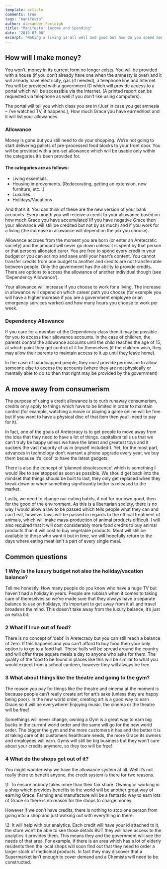 ```yaml
---
template: article 
comments: true 
tags: "manifesto"
author: Alexander Foxleigh
title: "Manifesto: Income and Spending"
date: "2019-07-08"
excerpt: "Making a living is all well and good but how do you spend money?"
---
```


## How will I make money?

You won’t, money in its current form no longer exists. You will be provided with a house (if you don’t already have one when the amnesty is over) and it will already have electricity, gas (if needed), a telephone line and Internet. You will be provided with a government ID which will provide access to a portal which will be accessible via the Internet. (A printed report can be requested via telephone as well if you don’t like using computers).

The portal will tell you which class you are in (Just in case you get amnesia – I’ve watched TV, it happens.), How much Grace you have earned/lost and it will list your allowances.

### Allowance

Money is gone but you still need to do your shopping. We’re not going to start delivering pallets of pre-processed food blocks to your front door. You will be provided with a pre-set allowance which will be usable only within the categories it’s been provided for.

#### The categories are as follows:

- Living essentials.
- Housing improvements. (Redecorating, getting an extension, new furniture, etc…)
- Luxuries
- Holidays/Vacations

And that’s it. You can think of these are the new version of your bank accounts. Every month you will receive a credit to your allowance based on how much Grace you have accumulated (If you have negative Grace then your allowance will still be credited but not by as much) and if you work for a living (the increase in allowance will depend on the job you choose).

Allowance accrues from the moment you are born (or enter an Aretecratic society) and the amount will never go down unless it is spent by that person or that persons allocated carer. You are free to spend every credit in your budget or you can scrimp and save until your heart’s content. You cannot transfer credits from one budget to another and credits are not transferrable between people. Only the government has the ability to provide credits. There are options to access the allowance of another individual though (see ‘Dependency Allowance’).

Your allowance will increase if you choose to work for a living. The increase in allowance will depend on which career path you choose (for example you will have a higher increase if you are a government employee or an emergency services worker) and how many hours you choose to work per week.

### Dependency Allowance

If you care for a member of the Dependency class then it may be possible for you to access their allowance accounts. In the case of children, the parents control the allowance accounts until the child reaches the age of 15, at which point they get control of it for themselves (if the children wish, they may allow their parents to maintain access to it up until they leave home).

In the case of handicapped people, they must provide permission to allow someone else to access the accounts (where they are not physically or mentally able to do so then that right may be provided by the government)

## A move away from consumerism

The purpose of using a credit allowance is to curb runaway consumerism, credits only apply to things which have to be limited in order to maintain control (for example, watching a movie or playing a game online will be free but if you want to have a physical disc of that item then you’ll need to pay for it).

In fact, one of the goals of Aretecracy is to get people to move away from the idea that they need to have a lot of things. capitalism tells us that we can’t truly be happy unless we have the latest and greatest toys and it suckers the vast majority of us in (myself included!). Yet, for the most part, advances in technology don’t warrant a phone upgrade every year, we buy them because it’s ‘cool’ to have the latest gadgets.

There is also the concept of ‘planned obsolescence’ which is something I would like to see stopped as soon as possible. We should get back into the mindset that things should be built to last, they only get replaced when they break down or when something significantly better is released to the market.

Lastly, we need to change our eating habits, if not for our own good, then for the good of the environment. As this is a libertarian society, there is no way I would allow a law to be passed which tells people what they can and can’t eat, however laws will be passed in regards to the ethical treatment of animals, which will make mass-production of animal products difficult. I will also required that it will cost considerably more food credits to buy animal products than it will cost to buy vegetable products. Meat will still be available to those who want it but in time, we will hopefully return to the days where eating meat isn’t a part of every single meal.

## Common questions

### 1 Why is the luxury budget not also the holiday/vacation balance?

Tell me honestly. How many people do you know who have a huge TV but haven’t had a holiday in years. People are rubbish when it comes to taking care of themselves so we’ve made sure that they always have a separate balance to use on holidays, it’s important to get away from it all and travel broadens the mind. This doesn’t take away from the luxury balance, it’s just an extra bit.

### 2 What if I run out of food?

There is no concept of ‘debt’ in Aretecracy but you can still reach a balance of zero. If this happens and you can’t afford to buy food then your only option is to go to a food hall. These halls will be spread around the country and will offer three square meals a day to anyone who asks for them. The quality of the food to be found in places like this will be similar to what you would expect from a school canteen, however they will always be free.

### 3 What about things like the theatre and going to the gym?

The reason you pay for things like the theatre and cinema at the moment is because people can’t really create art for art’s sake (unless they are happy being poor). In the new world order, creating art is a good way to earn Grace so it will be everywhere! Enjoying music, the cinema or the theatre will be free!

Somethings will never change, owning a Gym is a great way to earn big bucks in the current world order and the same will go for the new world order. The bigger the gym and the more customers it has and the better it is at taking care of its customers healthcare needs, the more Grace its owners and employees will earn. Gyms will still be big business but they won’t care about your credits anymore, so they too will be free!

### 4 What do the shops get out of it?

You might wonder why we have the allowance system at all. Well it’s not really there to benefit anyone, the credit system is there for two reasons.

\1. To ensure nobody takes more than their fair share.
Owning or working in a shop which provides benefits to the world will be another great way of earning Grace. Farming and manufacture will be a fantastic way to earn lots of Grace so there is no reason for the shops to charge money.

However if we don’t have credits, there is nothing to stop one person from going into a shop and just walking out with everything in there.

\2. It will help with our analytics.
Each credit will have your id attached to it, the store won’t be able to see those details BUT they will have access to the analytics it provides them. This means they and the government will see the needs of that area. For example, if there is an area which has a lot of elderly residents then the local shops will soon find out that they need to order a larger stock of medicinal products. In fact they may discover that a Supermarket isn’t enough to cover demand and a Chemists will need to be constructed.